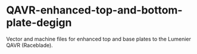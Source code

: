 # QAVR-enhanced-top-and-bottom-plate-degign
Vector and machine files for enhanced top and base plates to the Lumenier QAVR (Raceblade). 
